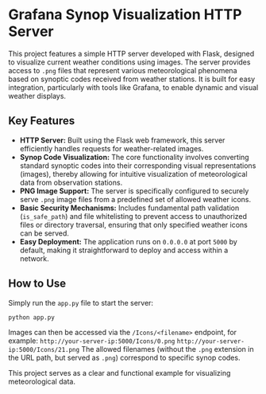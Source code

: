 # Grafana Synop Visualization HTTP Server

This project features a simple HTTP server developed with Flask, designed to visualize current weather conditions using images. The server provides access to `.png` files that represent various meteorological phenomena based on synoptic codes received from weather stations. It is built for easy integration, particularly with tools like Grafana, to enable dynamic and visual weather displays.

## Key Features

* **HTTP Server:** Built using the Flask web framework, this server efficiently handles requests for weather-related images.
* **Synop Code Visualization:** The core functionality involves converting standard synoptic codes into their corresponding visual representations (images), thereby allowing for intuitive visualization of meteorological data from observation stations.
* **PNG Image Support:** The server is specifically configured to securely serve `.png` image files from a predefined set of allowed weather icons.
* **Basic Security Mechanisms:** Includes fundamental path validation (`is_safe_path`) and file whitelisting to prevent access to unauthorized files or directory traversal, ensuring that only specified weather icons can be served.
* **Easy Deployment:** The application runs on `0.0.0.0` at port `5000` by default, making it straightforward to deploy and access within a network.

## How to Use

Simply run the `app.py` file to start the server:

```bash
python app.py
```
Images can then be accessed via the `/Icons/<filename>` endpoint, for example:
`http://your-server-ip:5000/Icons/0.png`
`http://your-server-ip:5000/Icons/21.png`
The allowed filenames (without the `.png` extension in the URL path, but served as `.png`) correspond to specific synop codes.

This project serves as a clear and functional example for visualizing meteorological data.
